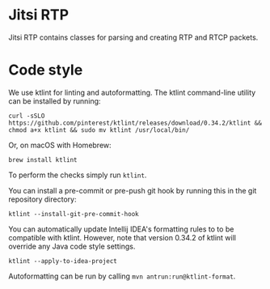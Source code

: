 # Jitsi RTP
Jitsi RTP contains classes for parsing and creating RTP and RTCP packets.

# Code style
We use ktlint for linting and autoformatting. The ktlint command-line utility
can be installed by running:
```
curl -sSLO https://github.com/pinterest/ktlint/releases/download/0.34.2/ktlint && chmod a+x ktlint && sudo mv ktlint /usr/local/bin/
```

Or, on macOS with Homebrew:
```
brew install ktlint
```

To perform the checks simply run `ktlint`.

You can install a pre-commit or pre-push git hook by running this in the git
repository directory:
```
ktlint --install-git-pre-commit-hook
```

You can automatically update Intellij IDEA's formatting rules to to be
compatible with ktlint. However, note that version 0.34.2 of ktlint will
override any Java code style settings.
```
ktlint --apply-to-idea-project
```

Autoformatting can be run by calling `mvn antrun:run@ktlint-format`.
